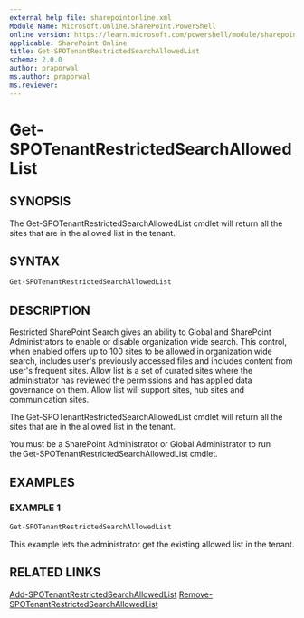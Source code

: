```yaml
---
external help file: sharepointonline.xml
Module Name: Microsoft.Online.SharePoint.PowerShell
online version: https://learn.microsoft.com/powershell/module/sharepoint-online/get-spotenantrestrictedsearchallowedlist
applicable: SharePoint Online
title: Get-SPOTenantRestrictedSearchAllowedList
schema: 2.0.0
author: praporwal
ms.author: praporwal
ms.reviewer:
---
```


# Get-SPOTenantRestrictedSearchAllowedList

## SYNOPSIS

The Get-SPOTenantRestrictedSearchAllowedList cmdlet will return all the sites that are in the allowed list in the tenant.

## SYNTAX

```powershell
Get-SPOTenantRestrictedSearchAllowedList
```

## DESCRIPTION

Restricted SharePoint Search gives an ability to Global and SharePoint Administrators to enable or disable organization wide search. This control, when enabled offers up to 100 sites to be allowed in organization wide search, includes user's previously accessed files and includes content from user's frequent sites. Allow list is a set of curated sites where the administrator has reviewed the permissions and has applied data governance on them. Allow list will support sites, hub sites and communication sites.

The Get-SPOTenantRestrictedSearchAllowedList cmdlet will return all the sites that are in the allowed list in the tenant.  

You must be a SharePoint Administrator or Global Administrator to run the Get-SPOTenantRestrictedSearchAllowedList cmdlet.

## EXAMPLES

### EXAMPLE 1

```powershell
Get-SPOTenantRestrictedSearchAllowedList
```

This example lets the administrator get the existing allowed list in the tenant.

## RELATED LINKS

[Add-SPOTenantRestrictedSearchAllowedList](Add-SPOTenantRestrictedSearchAllowedList.md)
[Remove-SPOTenantRestrictedSearchAllowedList](Remove-SPOTenantRestrictedSearchAllowedList.md)
